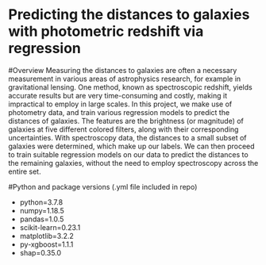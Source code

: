 # Predicting the distances to galaxies with photometric redshift via regression

#Overview
Measuring the distances to galaxies are often a necessary measurement in various areas of astrophysics research, for example in gravitational lensing. One method, known as spectroscopic redshift, yields accurate results but are very time-consuming and costly, making it impractical to employ in large scales.
In this project, we make use of photometry data, and train various regression models to predict the distances of galaxies. The features are the brightness (or magnitude) of galaxies at five different colored filters, along with their corresponding uncertainties. With spectroscopy data, the distances to a small subset of galaxies were determined, which make up our labels. We can then proceed to train suitable regression models on our data to predict the distances to the remaining galaxies, without the need to employ spectroscopy across the entire set.


#Python and package versions
(.yml file included in repo)
  - python=3.7.8
  - numpy=1.18.5
  - pandas=1.0.5
  - scikit-learn=0.23.1
  - matplotlib=3.2.2
  - py-xgboost=1.1.1
  - shap=0.35.0
